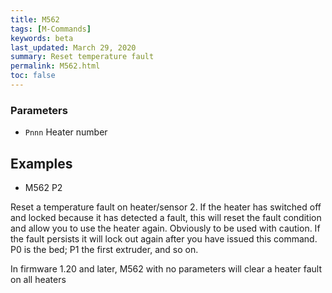 ```yaml
---
title: M562
tags: [M-Commands] 
keywords: beta 
last_updated: March 29, 2020 
summary: Reset temperature fault 
permalink: M562.html
toc: false 
---
```



### Parameters

* `Pnnn` Heater number

## Examples

* M562 P2

Reset a temperature fault on heater/sensor 2. If the heater has switched off and locked because it has detected a fault, this will reset the fault condition and allow you to use the heater again. Obviously to be used with caution. If the fault persists it will lock out again after you have issued this command. P0 is the bed; P1 the first extruder, and so on.

In firmware 1.20 and later, M562 with no parameters will clear a heater fault on all heaters

